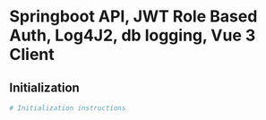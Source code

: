 # Springboot API, JWT Role Based Auth, Log4J2, db logging, Vue 3 Client

## Initialization 
```bash
# Initialization instructions


```